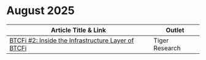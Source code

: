 # August 2025

| Article Title & Link                                                                                                          | Outlet         |
| ----------------------------------------------------------------------------------------------------------------------------- | -------------- |
| [BTCFi #2: Inside the Infrastructure Layer of BTCFi](https://x.com/Tiger_Research_/status/1957703731308556340?ref=stacksblog) | Tiger Research |
